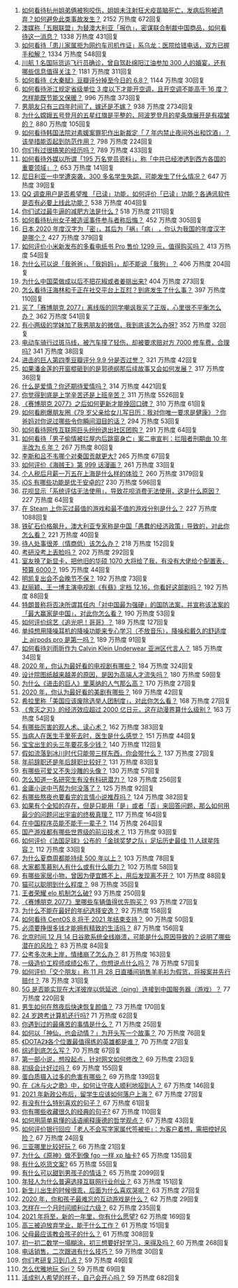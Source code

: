 1. [如何看待杭州姐弟俩被狗咬伤，姐姐未注射狂犬疫苗脑死亡，发病后狗被遗弃？如何避免此类事故发生？](https://www.zhihu.com/question/434831161) 2152 万热度 672回复
1. [澳媒称「五眼联盟」为替澳大利亚「报仇」，密谋联合制裁中国商品，如何看待这一消息？](https://www.zhihu.com/question/434846178) 1338 万热度 431回复
1. [如何看待「患儿家属拒为网约车司机作证」系乌龙：医院给错电话，双方已握手和解？](https://www.zhihu.com/question/434960669) 1334 万热度 548回复
1. [川航 1 名国际货运飞行员确诊，曾自驾赴绵阳江油参加 300 人的婚宴，还有哪些信息值得关注？](https://www.zhihu.com/question/434918132) 1181 万热度 311回复
1. [如何看待《大秦赋》豆瓣评分掉至今日的 6.8？](https://www.zhihu.com/question/434858623) 1144 万热度 30回复
1. [如何看待浙江规定省级单位 3 度以下才能开空调，且开空调不能高于 16 度？怎样能既节能又保暖？](https://www.zhihu.com/question/434854787) 996 万热度 373回复
1. [男朋友只有三四年时间了，嫁还是不嫁？](https://www.zhihu.com/question/434730359) 938 万热度 2734回复
1. [为什么嫦娥五号登月的五星红旗是平整的，阿波罗登月的星条旗展开是有褶皱的？](https://www.zhihu.com/question/433510446) 880 万热度 105回复
1. [如何看待韩国法院对素媛案罪犯作出新裁定「 7 年内禁止夜间外出和饮酒」？该举措能否起到防范作用？](https://www.zhihu.com/question/434907061) 798 万热度 224回复
1. [你们有过很搞笑的经历吗？](https://www.zhihu.com/question/374540705) 789 万热度 433回复
1. [如何看待外媒以所谓「195 万名党员资料」，称「中共已经渗透到西方各国的重要领域」？](https://www.zhihu.com/question/434937513) 653 万热度 141回复
1. [尼日利亚一中学遭突袭，300 多名学生失踪，可能发生了什么情况？](https://www.zhihu.com/question/434745768) 647 万热度 39回复
1. [QQ  调查用户是否希望推 「已读」功能，如何评价「已读」功能？各通讯软件是否有必要上线此功能？](https://www.zhihu.com/question/434876571) 538 万热度 404回复
1. [你们试过最牛逼的减肥方法是什么 ?](https://www.zhihu.com/question/357332126) 518 万热度 2111回复
1. [如何看待杭州女子被造谣事件参与者称后悔？](https://www.zhihu.com/question/434901364) 452 万热度 305回复
1. [日本 2020 年度汉字为「密」，其后为「祸」「病」 ，你认为我国的年度汉字是哪个？](https://www.zhihu.com/question/434894056) 427 万热度 379回复
1. [如何评价小米新发布的多看电纸书 Pro 售价 1299 元，值得购买吗？](https://www.zhihu.com/question/434910059) 413 万热度 54回复
1. [为什么可以说「我爸爸」、「我妈妈」，却不能说「我狗」？](https://www.zhihu.com/question/60595525) 406 万热度 204回复
1. [为什么中国菜做成以后不把花椒或者姜挑出来?](https://www.zhihu.com/question/429794144) 404 万热度 273回复
1. [怎么看待汪海林和于正在社交平台上互怼？到底发生了什么事？](https://www.zhihu.com/question/434797900) 397 万热度 110回复
1. [买了「赛博朋克 2077」离线版的同学嘲讽我买了正版，心里很不平衡怎么办？](https://www.zhihu.com/question/434417819) 362 万热度 541回复
1. [有小两级的学妹加了我男朋友的微信，我到底该怎么办呀?](https://www.zhihu.com/question/420446780) 352 万热度 32回复
1. [电动车骑行过斑马线，被汽车撞了轻伤，却被要求赔对方 7000 修车费，合理吗?](https://www.zhihu.com/question/434689655) 341 万热度 38回复
1. [进击的巨人第四季豆瓣评分 9.9 分是否过誉？](https://www.zhihu.com/question/433832329) 321 万热度 42回复
1. [如果潘金莲的开窗棍砸到的是郭德纲那后续故事又会如何发展？](https://www.zhihu.com/question/434665076) 317 万热度 36回复
1. [什么是爱情？你还期待爱情吗？](https://www.zhihu.com/question/314617726) 314 万热度 4421回复
1. [你觉得到底是上学辛苦还是上班辛苦？](https://www.zhihu.com/question/420676486) 311 万热度 5526回复
1. [《赛博朋克 2077》之后如何更新才能挽回口碑？](https://www.zhihu.com/question/434839363) 310 万热度 61回复
1. [如何看刷爆朋友圈《79 岁父亲给女儿写日历：我对你唯一要求是健康》？你爸妈对你说过哪些令你瞬间泪目的话？](https://www.zhihu.com/question/434771944) 294 万热度 53回复
1. [如何看待网传互联网巨头纷纷退出社区团购？](https://www.zhihu.com/question/434473128) 291 万热度 64回复
1. [如何看待「男子偷情被拦屋内后跳窗身亡」案二审宣判：拦阻者刑期由 10 年半改为 6 年？](https://www.zhihu.com/question/434911247) 267 万热度 80回复
1. [李斯和吕不韦哪个对秦国贡献更大?](https://www.zhihu.com/question/433526527) 265 万热度 67回复
1. [如何评价《海贼王》第 999 话漫画？](https://www.zhihu.com/question/435001329) 261 万热度 33回复
1. [个人税后月薪一万五在上海是什么样的体验？](https://www.zhihu.com/question/277693876) 260 万热度 3179回复
1. [iOS 有哪些功能是优于安卓的?](https://www.zhihu.com/question/378855173) 230 万热度 596回复
1. [花呗显示「系统评估无法使用」，导致花呗消费无法使用，这是什么原因？](https://www.zhihu.com/question/434647345) 227 万热度 64回复
1. [在 Steam 上你买过最值的游戏和最不值的游戏分别是什么？](https://www.zhihu.com/question/416084021) 227 万热度 1088回复
1. [铁矿石价格飙升，澳大利亚专家称是中国「愚蠢的经济政策」导致的，对此你怎么看？](https://www.zhihu.com/question/434969935) 221 万热度 40回复
1. [待人处事很差（情商低）该怎么办？](https://www.zhihu.com/question/309657789) 218 万热度 152回复
1. [考研没考上丢脸吗？](https://www.zhihu.com/question/422623666) 202 万热度 292回复
1. [室友换了新显卡，把他旧的华硕 1070 大将给了我，有没有大佬给个配置表，预算 6000？](https://www.zhihu.com/question/434563943) 195 万热度 44回复
1. [明凯复出会不会晚节不保？](https://www.zhihu.com/question/434830110) 192 万热度 73回复
1. [赵丽颖、王一博主演电视剧《有翡》定档 12.16，你看好这部剧吗？](https://www.zhihu.com/question/434961246) 192 万热度 88回复
1. [特朗普称将否决所谓其任内「对中国最为强硬」的国防法案，并宣称该法案的「最大赢家是中国」，对此你怎么看？](https://www.zhihu.com/question/434829648) 190 万热度 53回复
1. [如何评价综艺《追光吧！哥哥》？](https://www.zhihu.com/question/430985170) 189 万热度 127回复
1. [单纯想用降噪耳机的降噪功能来专心学习（不放音乐），降噪和戴久的舒适度上 airpods pro 是第一吗？](https://www.zhihu.com/question/419647605) 189 万热度 91回复
1. [如何看待刘雨昕作为 Calvin Klein Underwear 亚洲区代言人？](https://www.zhihu.com/question/434968538) 185 万热度 34回复
1. [2020 年，你认为最好看的电视剧有哪些？](https://www.zhihu.com/question/433710194) 184 万热度 324回复
1. [设计院图纸越来越差的原因，是因为高端人才流失吗？](https://www.zhihu.com/question/433743163) 180 万热度 59回复
1. [为什么《进击的巨人》里莱纳的人气那么高？](https://www.zhihu.com/question/433806648) 170 万热度 27回复
1. [2020 年，你认为最好看的美剧有哪些？](https://www.zhihu.com/question/433710195) 169 万热度 42回复
1. [希拉里称「美国应该废除选举人团制度」，对此你怎么看？](https://www.zhihu.com/question/434965802) 168 万热度 27回复
1. [《鬼灭之刃》的经济效应超过 2000 亿日元，这在动漫界算什么级别？](https://www.zhihu.com/question/434179882) 163 万热度 54回复
1. [有哪些厉害的观人术、读心术？](https://www.zhihu.com/question/263469269) 162 万热度 383回复
1. [当病人在医生手里死去时，医生是什么感觉？](https://www.zhihu.com/question/426035276) 151 万热度 44回复
1. [宝宝出生的头三年要花多少钱？](https://www.zhihu.com/question/357449045) 140 万热度 112回复
1. [假如流落到冰川时代只能带三样东西，你会带什么？](https://www.zhihu.com/question/434981946) 137 万热度 27回复
1. [年前辞职还是年后辞职比较好？](https://www.zhihu.com/question/361547165) 131 万热度 83回复
1. [有哪些可爱又不失沙雕的头像？](https://www.zhihu.com/question/413153033) 130 万热度 57回复
1. [怎么知道一名研究生有没有科研潜力？](https://www.zhihu.com/question/367370829) 128 万热度 256回复
1. [金庸小说中丐帮为何没落了？](https://www.zhihu.com/question/336208753) 125 万热度 92回复
1. [有哪些熬夜也要看完的言情小说推荐吗？](https://www.zhihu.com/question/376391570) 124 万热度 382回复
1. [如果有个全知的存在，但是只能用「是」或者「否」来回答问题，那么如何用最少的问题问出宇宙的终极真理？](https://www.zhihu.com/question/434765329) 117 万热度 164回复
1. [在中国程序员能不能干一辈子？](https://www.zhihu.com/question/429461563) 114 万热度 264回复
1. [国产游戏都有哪些世界级的前沿技术？](https://www.zhihu.com/question/433702759) 113 万热度 93回复
1. [如何评价《法国足球》公布的「金球奖梦之队」足坛历史最佳 11 人球星阵容？](https://www.zhihu.com/question/434882682) 112 万热度 33回复
1. [为什么夏商周都能持续 500 年以上？](https://www.zhihu.com/question/370659836) 103 万热度 78回复
1. [大家都羡慕别人有什么或有什么能力？](https://www.zhihu.com/question/351515606) 102 万热度 58回复
1. [有哪些家居小物，曾因为便宜瞧不上，用后发现离不开？](https://www.zhihu.com/question/428487902) 101 万热度 88回复
1. [猫可以聪明到什么程度？](https://www.zhihu.com/question/264872184) 98 万热度 35回复
1. [王者荣耀 elo 机制怎么破?](https://www.zhihu.com/question/341453743) 93 万热度 250回复
1. [《赛博朋克 2077》里哪些车辆值得优先购买？](https://www.zhihu.com/question/434774520) 93 万热度 27回复
1. [为什么不能在最好的年纪选择安逸？](https://www.zhihu.com/question/433551479) 92 万热度 158回复
1. [如何看待 CentOS 8 将于 2021 年结束支持？](https://www.zhihu.com/question/434027314) 90 万热度 50回复
1. [必须要挣很多钱才能拥有精致的生活吗？](https://www.zhihu.com/question/434804275) 87 万热度 156回复
1. [北京时间 12 月 14 日谷歌系统全线崩溃，可能是什么原因导致的？说明了哪些潜在的风险？](https://www.zhihu.com/question/434840426) 83 万热度 84回复
1. [公考多次未上岸，情绪崩了怎么办？](https://www.zhihu.com/question/433611989) 81 万热度 163回复
1. [一级造价工程师成绩公布了，你想说点什么吗？](https://www.zhihu.com/question/434317831) 78 万热度 57回复
1. [如何评价「交个朋友」称 11 月 28 日直播间销售羊毛衫为假货，将报案并先行赔付？](https://www.zhihu.com/question/434966550) 78 万热度 31回复
1. [5G 是否能实现在大洋彼岸以低延迟（ping）连接到中国服务器（游戏）？](https://www.zhihu.com/question/315994376) 77 万热度 220回复
1. [男生如何在熬夜后快速恢复颜值？](https://www.zhihu.com/question/321688538) 73 万热度 170回复
1. [24 岁跨考计算机还行吗?](https://www.zhihu.com/question/430920217) 71 万热度 62回复
1. [你遇到过的最痛苦的事情是什么？](https://www.zhihu.com/question/433016687) 71 万热度 25回复
1. [如何以「神仙，也会动情？」为开头写一个故事？](https://www.zhihu.com/question/432901492) 70 万热度 76回复
1. [《DOTA2》各个位置最值得练的英雄都是谁？](https://www.zhihu.com/question/432844893) 70 万热度 27回复
1. [综述到底怎么写？](https://www.zhihu.com/question/317450604) 70 万热度 67回复
1. [第一部小说，想投起点，针对网文如何修改？](https://www.zhihu.com/question/434763299) 69 万热度 23回复
1. [初级会计好过吗？](https://www.zhihu.com/question/317553804) 69 万热度 155回复
1. [蛋白质摄入过多的危害有哪些？](https://www.zhihu.com/question/422316054) 69 万热度 139回复
1. [在《冰与火之歌》中，如何让守夜人顺利地招到人？](https://www.zhihu.com/question/305751625) 67 万热度 146回复
1. [2021 年新政公布后，留学生应该如何落户上海？](https://www.zhihu.com/question/434210661) 67 万热度 27回复
1. [有没有什么特别喜欢的句子？](https://www.zhihu.com/question/433958053) 67 万热度 61回复
1. [你有哪些收藏很久的经典的句子?](https://www.zhihu.com/question/433347666) 67 万热度 110回复
1. [如何用简单易懂的话语阐释康德的哲学观点？](https://www.zhihu.com/question/22218227) 67 万热度 43回复
1. [如何评价银行回应「老人不会写字家属代签被拒」：为客户着想，需把控好风险？](https://www.zhihu.com/question/434956427) 67 万热度 24回复
1. [三亚哪里比较好玩？](https://www.zhihu.com/question/281799285) 66 万热度 21回复
1. [为什么《原神》做不到像 fgo 一样 xp 抽卡?](https://www.zhihu.com/question/433800012) 65 万热度 135回复
1. [有什么吃货文案?](https://www.zhihu.com/question/350829303) 65 万热度 55回复
1. [有什么可以甜到男孩子的情话？](https://www.zhihu.com/question/285151383) 65 万热度 2099回复
1. [年轻人为什么普遍选择互联网行业创业？](https://www.zhihu.com/question/432957527) 63 万热度 151回复
1. [新生儿出生的时候很乖，后面为什么喜欢哭呢？](https://www.zhihu.com/question/429162393) 63 万热度 27回复
1. [2020 年，你和孩子最难忘的互动游戏是什么？](https://www.zhihu.com/question/434392926) 62 万热度 29回复
1. [怎样在一个月时间顺利过六级？](https://www.zhihu.com/question/30033713) 62 万热度 235回复
1. [2021 年将至，新的一年里，你有什么愿望?](https://www.zhihu.com/question/434023106) 62 万热度 169回复
1. [高三被迫放弃学业，能干什么工作？](https://www.zhihu.com/question/433214749) 61 万热度 151回复
1. [父母最应该教会孩子的什么？](https://www.zhihu.com/question/419954494) 61 万热度 308回复
1. [初一初二数学一塌糊涂，初三想要好好学习，来得及吗？](https://www.zhihu.com/question/431177334) 60 万热度 268回复
1. [电话销售，二次跟进有什么技巧？](https://www.zhihu.com/question/430089842) 59 万热度 30回复
1. [你们考研复习到几点？](https://www.zhihu.com/question/431115467) 59 万热度 49回复
1. [怎么优雅地玩 Siri？](https://www.zhihu.com/question/29506380) 59 万热度 69回复
1. [活成别人希望的样子，自己会开心吗？](https://www.zhihu.com/question/429693292) 59 万热度 682回复